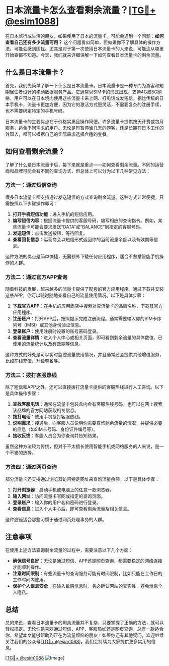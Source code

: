 # 日本流量卡怎么查看剩余流量？[[TG💪+ @esim1088](https://t.me/s/esim1088)]

在日本旅行或生活的朋友，如果使用了日本的流量卡，可能会遇到一个问题：**如何查看自己还有多少流量可用？** 这个问题看似简单，但如果你不了解具体的操作方法，可能会感到困扰。尤其是对于第一次使用日本流量卡的人来说，可能连从哪里开始查都不知道。今天，我们就来详细讲解一下如何查看日本流量卡的剩余流量。

## 什么是日本流量卡？

首先，我们先简单了解一下什么是日本流量卡。日本流量卡是一种专门为游客和短期居住者设计的移动数据服务产品。它通常以SIM卡的形式出现，支持4G或5G网络，用户可以在日本境内使用这些流量卡来上网、打电话或发短信。相比传统的日本手机卡，流量卡更加方便，因为它的激活方式更灵活，不需要复杂的注册手续，也不需要绑定特定的手机号码。

日本流量卡的主要优点在于价格实惠且操作简便。许多流量卡提供按天计费或包月服务，适合不同需求的用户。无论是短暂停留几天的游客，还是长期在日本工作的外国人，都可以根据自己的实际需求选择合适的套餐。

## 如何查看剩余流量？

了解了什么是日本流量卡后，接下来就是重点——如何查看剩余流量。不同的运营商和品牌可能会有不同的查询方式，但总体上可以分为以下几种常见方法：

### 方法一：通过短信查询

很多日本流量卡都支持通过发送短信的方式查询剩余流量。这种方式非常便捷，只需按照以下步骤操作即可：

1. **打开手机短信功能**：进入手机的短信应用。
2. **编写短信内容**：根据流量卡提供的客服号码，编写相应的查询指令。例如，某些流量卡可能会要求发送“DATA”或“BALANCE”到指定的客服号码。
3. **发送短信**：点击发送按钮，等待回复。
4. **查看回复信息**：运营商会以短信形式返回你的当前流量余额以及有效期等信息。

这种方法的优点是简单快捷，无需额外下载任何应用程序，适合不熟悉智能手机操作的人群。

### 方法二：通过官方APP查询

随着科技的发展，越来越多的流量卡提供了配套的官方应用程序。通过下载并安装这些APP，你可以随时随地查看自己的流量使用情况。以下是具体步骤：

1. **下载官方APP**：在手机的应用商店中搜索对应流量卡的品牌名称，下载其官方应用程序。
2. **注册账户**：打开APP后，按照提示完成注册流程。通常需要输入你的SIM卡序列号（IMSI）或其他身份验证信息。
3. **登录账户**：使用注册时设置的账号密码登录。
4. **查看流量详情**：进入个人中心或相关页面，即可看到剩余流量的具体数值、已使用的流量统计以及有效期等信息。

这种方式的好处是可以实时监控流量使用情况，并且通常还会提供其他增值服务，比如在线充值、升级套餐等。

### 方法三：拨打客服热线

除了短信和APP之外，还可以直接拨打流量卡提供的客服热线进行人工咨询。以下是具体操作步骤：

1. **查找客服电话**：通常在流量卡包装盒内会有客服热线号码，也可以在网上搜索该品牌的官方网站获取相关信息。
2. **拨打电话**：使用手机拨打客服热线。
3. **说明需求**：接通后，向客服人员说明你需要查询剩余流量的情况，并提供必要的信息（如SIM卡号码、身份证件编号等）。
4. **接收反馈**：客服人员会为你查询并告知结果。

虽然这种方法较为传统，但对于不太擅长使用智能手机或网络服务的人来说，是一个不错的选择。

### 方法四：通过网页查询

部分流量卡还支持通过浏览器访问特定网址来查询流量余额。以下是具体步骤：

1. **打开浏览器**：启动手机或电脑上的任意一款浏览器。
2. **输入网址**：访问流量卡官网或指定的查询页面。
3. **登录账户**：输入你的用户名和密码进行登录。
4. **查看信息**：进入个人中心后，即可查看剩余流量及相关信息。

这种途径适合那些习惯于通过网页处理事务的人群。

## 注意事项

在使用上述方法查询剩余流量的过程中，需要注意以下几个方面：

- **确保信号良好**：无论是通过短信、APP还是网页查询，都需要稳定的网络连接才能顺利操作。
- **注意时间限制**：有些流量卡的查询服务可能有时间限制，比如只能在工作日的工作时间内使用。
- **保护个人信息安全**：在输入敏感信息时，务必确认网站的真实性，避免泄露个人隐私。

## 总结

总的来说，查看日本流量卡的剩余流量并不复杂，只要掌握了正确的方法，就可以轻松搞定。无论你是喜欢通过短信、APP、客服热线还是网页查询，总有一款适合你。希望本文能够帮助到正在为流量烦恼的朋友！如果你还有其他疑问，欢迎继续关注我们的公众号[[TG💪+ @esim1088](https://t.me/s/esim1088)]，我们会持续为大家提供更多实用的信息。

[[TG💪+ @esim1088](https://t.me/s/esim1088) ![Image](https://i.postimg.cc/4NQfJmqS/Snipaste-2025-05-13-00-14-12.png)]